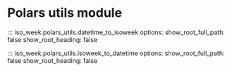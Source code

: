 # Polars utils module

::: iso_week.polars_utils.datetime_to_isoweek
    options:
        show_root_full_path: false
        show_root_heading: false

::: iso_week.polars_utils.isoweek_to_datetime
    options:
        show_root_full_path: false
        show_root_heading: false
